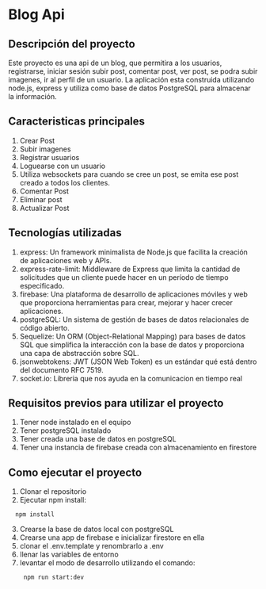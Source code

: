 # Blog Api

## Descripción del proyecto

Este proyecto es una api de un blog, que permitira a los usuarios, registrarse, iniciar sesión
subir post, comentar post, ver post, se podra subir imagenes, ir al perfil de un usuario. La
aplicación esta construida utilizando node.js, express y utiliza como base de datos PostgreSQL para
almacenar la información.

## Caracteristicas principales

1. Crear Post
2. Subir imagenes
3. Registrar usuarios
4. Loguearse con un usuario
5. Utiliza websockets para cuando se cree un post, se emita ese post creado a todos los clientes.
6. Comentar Post
7. Eliminar post
8. Actualizar Post

## Tecnologías utilizadas

1. express: Un framework minimalista de Node.js que facilita la creación de aplicaciones web y APIs.
2. express-rate-limit: Middleware de Express que limita la cantidad de solicitudes que un cliente puede hacer en un período de tiempo especificado.
3. firebase: Una plataforma de desarrollo de aplicaciones móviles y web que proporciona herramientas para crear, mejorar y hacer crecer aplicaciones.
4. postgreSQL: Un sistema de gestión de bases de datos relacionales de código abierto.
5. Sequelize: Un ORM (Object-Relational Mapping) para bases de datos SQL que simplifica la interacción con la base de datos y proporciona una capa de abstracción sobre SQL.
6. jsonwebtokens: JWT (JSON Web Token) es un estándar qué está dentro del documento RFC 7519.
7. socket.io: Libreria que nos ayuda en la comunicacion en tiempo real

## Requisitos previos para utilizar el proyecto

1. Tener node instalado en el equipo
2. Tener postgreSQL instalado
3. Tener creada una base de datos en postgreSQL
4. Tener una instancia de firebase creada con almacenamiento en firestore

## Como ejecutar el proyecto

1. Clonar el repositorio
2. Ejecutar npm install:

```
  npm install
```

3. Crearse la base de datos local con postgreSQL
4. Crearse una app de firebase e inicializar firestore en ella
5. clonar el .env.template y renombrarlo a .env
6. llenar las variables de entorno
7. levantar el modo de desarrollo utilizando el comando:
   ```
    npm run start:dev
   ```
